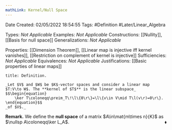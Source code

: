 ```yaml
---
mathLink: Kernel/Null Space
---
```


<div class="topSpace"></div>

Date Created: 02/05/2022 18:54:55
Tags: #Definition #Later/Linear_Algebra

Types: _Not Applicable_
Examples: _Not Applicable_
Constructions: [[Nullity]], [[Basis for null space]]
Generalizations: _Not Applicable_

Properties: [[Dimension Theorem]], [[Linear map is injective iff kernel vanishes]], [[Restriction on complement of kernel is injective]]
Sufficiencies: _Not Applicable_
Equivalences: _Not Applicable_
Justifications: [[Basic properties of linear maps]]

``` ad-Definition
title: Definition.

_Let $V$ and $W$ be $K$-vector spaces and consider a linear map $T:V\to W$. The **kernel of $T$** is the linear subspace_
$$\begin{equation}
    \ker T\coloneqq\preim_T\!\l\{0\r\}=\l\{v\in V\mid T\l(v\r)=0\r\}.
\end{equation}$$
_of $V$._

```

**Remark.** We define the **null space** of a matrix $A\in\mat{m\times n}{K}$ as $\nullsp A\coloneqq\ker L_A$.<span style="float:right;">$\blacklozenge$</span>
